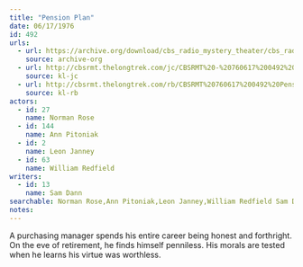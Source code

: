 ```yaml
---
title: "Pension Plan"
date: 06/17/1976
id: 492
urls: 
  - url: https://archive.org/download/cbs_radio_mystery_theater/cbs_radio_mystery_theater-0451-0500.zip/cbs_radio_mystery_theater-0451-0500%2Fcbsrmt_0492_pension_plan.mp3
    source: archive-org
  - url: http://cbsrmt.thelongtrek.com/jc/CBSRMT%20-%20760617%200492%20Pension%20Plan%20vbr%20fb2%20poor%20xtalk_jc.mp3
    source: kl-jc
  - url: http://cbsrmt.thelongtrek.com/rb/CBSRMT%20760617%200492%20Pension%20Plan_wbbm_rb.mp3
    source: kl-rb
actors:  
  - id: 27
    name: Norman Rose  
  - id: 144
    name: Ann Pitoniak  
  - id: 2
    name: Leon Janney  
  - id: 63
    name: William Redfield
writers:  
  - id: 13
    name: Sam Dann
searchable: Norman Rose,Ann Pitoniak,Leon Janney,William Redfield Sam Dann
notes:  
---
```

A purchasing manager spends his entire career being honest and forthright. On the eve of retirement, he finds himself penniless. His morals are tested when he learns his virtue was worthless.